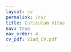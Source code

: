 ```yaml
---
layout: cv
permalink: /cv/
title: Curiculum Vitae
nav: true
nav_order: 4
cv_pdf: Ziad_CV.pdf
---
```

